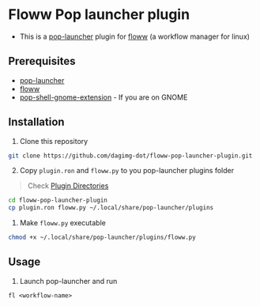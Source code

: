 # Floww Pop launcher plugin

- This is a [pop-launcher](https://github.com/pop-os/launcher) plugin for [floww](https://github.com/dagimg-dot/floww) (a workflow manager for linux)

## Prerequisites

- [pop-launcher](https://github.com/pop-os/launcher)
- [floww](https://github.com/dagimg-dot/floww)
- [pop-shell-gnome-extension](https://github.com/pop-os/shell) - If you are on GNOME

## Installation

1. Clone this repository

```bash
git clone https://github.com/dagimg-dot/floww-pop-launcher-plugin.git
```

2. Copy `plugin.ron` and `floww.py` to you pop-launcher plugins folder

> Check [Plugin Directories](https://github.com/pop-os/launcher?tab=readme-ov-file#plugin-directories)

```bash
cd floww-pop-launcher-plugin
cp plugin.ron floww.py ~/.local/share/pop-launcher/plugins
```

1. Make `floww.py` executable

```bash
chmod +x ~/.local/share/pop-launcher/plugins/floww.py
```

## Usage

1. Launch pop-launcher and run

```
fl <workflow-name>
```
